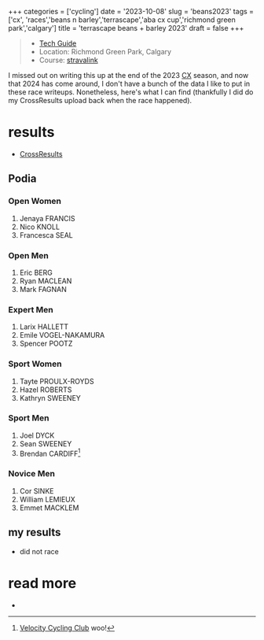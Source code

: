 +++
categories = ['cycling']
date = '2023-10-08'
slug = 'beans2023'
tags = ['cx', 'races','beans n barley','terrascape','aba cx cup','richmond green park','calgary']
title = 'terrascape beans + barley 2023'
draft = false
+++

> * [Tech Guide](https://docs.google.com/document/d/14TC_JQ_0UHXIeUC2A2GDj4qrjsn_0yLm/edit?usp=drive_link&ouid=112771773257821591715&rtpof=true&sd=true)
> * Location: Richmond Green Park, Calgary
> * Course: [stravalink](http://www.strava.com/segments/35616154)

I missed out on writing this up at the end of the 2023 [CX](../cx/) season, and now that 2024 has come around, I don't have a bunch of the data I like to put in these race writeups. Nonetheless, here's what I can find (thankfully I did do my CrossResults upload back when the race happened).


# results

* [CrossResults](https://www.crossresults.com/race/11830)

## Podia


### Open Women

1. Jenaya FRANCIS
2. Nico KNOLL
3. Francesca SEAL
### Open Men

1. Eric BERG
2. Ryan MACLEAN
3. Mark FAGNAN
### Expert Men

1. Larix HALLETT
2. Emile VOGEL-NAKAMURA
3. Spencer POOTZ

### Sport Women

1. Tayte PROULX-ROYDS
2. Hazel ROBERTS
3. Kathryn SWEENEY

### Sport Men

1. Joel DYCK
2. Sean SWEENEY
3. Brendan CARDIFF[^1]

[^1]: [Velocity Cycling Club](../vcc/) woo!

### Novice Men

1. Cor SINKE
2. William LEMIEUX
3. Emmet MACKLEM


## my results

* did not race

# read more

* 